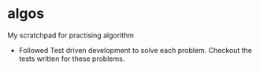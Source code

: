 # algos
My scratchpad for practising algorithm 

- Followed Test driven development to solve each problem. Checkout the tests written for these problems. 
